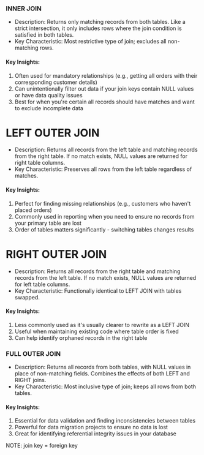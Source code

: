 ### INNER JOIN
- Description: Returns only matching records from both tables. Like a strict intersection, it only includes rows where the join condition is satisfied in both tables.
- Key Characteristic: Most restrictive type of join; excludes all non-matching rows.

#### Key Insights:
1. Often used for mandatory relationships (e.g., getting all orders with their corresponding customer details)
2. Can unintentionally filter out data if your join keys contain NULL values or have data quality issues
3. Best for when you're certain all records should have matches and want to exclude incomplete data

# LEFT OUTER JOIN
- Description: Returns all records from the left table and matching records from the right table. If no match exists, NULL values are returned for right table columns.
- Key Characteristic: Preserves all rows from the left table regardless of matches.

#### Key Insights:
1. Perfect for finding missing relationships (e.g., customers who haven't placed orders)
2. Commonly used in reporting when you need to ensure no records from your primary table are lost
3. Order of tables matters significantly - switching tables changes results

# RIGHT OUTER JOIN
- Description: Returns all records from the right table and matching records from the left table. If no match exists, NULL values are returned for left table columns.
- Key Characteristic: Functionally identical to LEFT JOIN with tables swapped.

#### Key Insights:

1. Less commonly used as it's usually clearer to rewrite as a LEFT JOIN
2. Useful when maintaining existing code where table order is fixed
3. Can help identify orphaned records in the right table

### FULL OUTER JOIN
- Description: Returns all records from both tables, with NULL values in place of non-matching fields. Combines the effects of both LEFT and RIGHT joins.
- Key Characteristic: Most inclusive type of join; keeps all rows from both tables.

#### Key Insights:
1. Essential for data validation and finding inconsistencies between tables
2. Powerful for data migration projects to ensure no data is lost
3. Great for identifying referential integrity issues in your database

NOTE: join key = foreign key